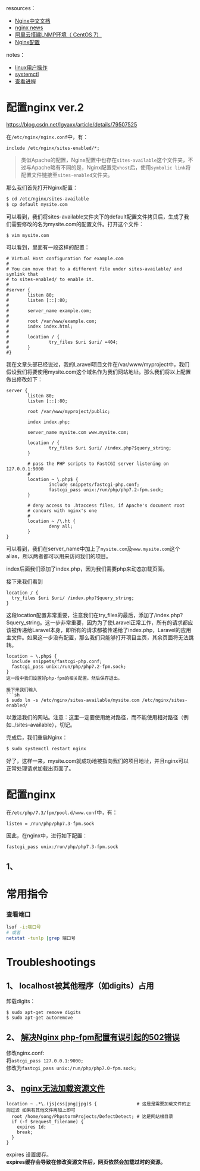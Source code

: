 resources：  
* [Nginx中文文档](http://www.nginx.cn/doc/)  
* [nginx news](http://nginx.org/)  
* [阿里云搭建LNMP环境（ CentOS 7）](https://help.aliyun.com/document_detail/97251.html?spm=a2c4g.11186623.6.990.3fe3685301ylyp)
* [Nginx配置](https://www.jianshu.com/p/849343f679aa)

notes：  
* [linux用户操作](https://github.com/nonelittlesong/study-ubuntu/wiki/CentOS-User-and-Group)
* [systemctl](https://github.com/nonelittlesong/study-ubuntu/blob/master/systemctl.md)
* [查看进程](https://github.com/nonelittlesong/study-ubuntu)

# 配置nginx ver.2
https://blog.csdn.net/lgyaxx/article/details/79507525  

在`/etc/nginx/nginx.conf`中，有：  
```
include /etc/nginx/sites-enabled/*;
```
>类似Apache的配置，Nginx配置中也存在`sites-available`这个文件夹，不过与Apache略有不同的是，Nginx配置完`vhost`后，使用`symbolic link`将配置文件链接至`sites-enabled`文件夹。  

那么我们首先打开Nginx配置：  
```sh
$ cd /etc/nginx/sites-available
$ cp default mysite.com
```
可以看到，我们将sites-available文件夹下的default配置文件拷贝后，生成了我们需要修改的名为mysite.com的配置文件。打开这个文件：  
```
$ vim mysite.com
```
可以看到，里面有一段这样的配置：  
```
# Virtual Host configuration for example.com 
# 
# You can move that to a different file under sites-available/ and symlink that 
# to sites-enabled/ to enable it. 
# 
#server { 
#       listen 80; 
#       listen [::]:80; 
# 
#       server_name example.com; 
# 
#       root /var/www/example.com; 
#       index index.html; 
# 
#       location / { 
#               try_files $uri $uri/ =404; 
#       } 
#}
```
我在文章头部已经说过，我的Laravel项目文件在/var/www/myproject中，我们假设我们将要使用mysite.com这个域名作为我们网站地址。那么我们将以上配置做出修改如下：  
```
server {
        listen 80;
        listen [::]:80;

        root /var/www/myproject/public;

        index index.php;

        server_name mysite.com www.mysite.com;

        location / {
                try_files $uri $uri/ /index.php?$query_string;
        }

        # pass the PHP scripts to FastCGI server listening on 127.0.0.1:9000
        #
        location ~ \.php$ {
                include snippets/fastcgi-php.conf;
                fastcgi_pass unix:/run/php/php7.2-fpm.sock;
        }

        # deny access to .htaccess files, if Apache's document root
        # concurs with nginx's one
        #
        location ~ /\.ht {
                deny all;
        }
}
```

可以看到，我们在server_name中加上了`mysite.com`及`www.mysite.com`这个alias，所以两者都可以用来访问我们的项目。  

index后面我们添加了index.php，因为我们需要php来动态加载页面。  

接下来我们看到  
```
location / {
  try_files $uri $uri/ /index.php?$query_string;
}
```
这段location配置非常重要，注意我们在try_files的最后，添加了/index.php?$query_string。这一步非常重要，因为为了使Laravel正常工作，所有的请求都应该被传递给Laravel本身，即所有的请求都被传递给了index.php，Laravel的应用主文件。如果这一步没有配置，那么我们只能够打开项目主页，其余页面将无法跳转。  

```
location ~ \.php$ {
  include snippets/fastcgi-php.conf;
  fastcgi_pass unix:/run/php/php7.2-fpm.sock;
}
这一段中我们设置好php-fpm的相关配置。然后保存退出。

接下来我们输入  
```sh
$ sudo ln -s /etc/nginx/sites-available/mysite.com /etc/nginx/sites-enabled/
```
以激活我们的网站。注意：这里一定要使用绝对路径，而不能使用相对路径（例如../sites-available），切记。  

完成后，我们重启Nginx：  
```sh
$ sudo systemctl restart nginx
```
好了，这样一来，mysite.com就成功地被指向我们的项目地址，并且nginx可以正常处理请求加载出页面了。  


# 配置nginx
在`/etc/php/7.3/fpm/pool.d/www.conf`中，有：  
```
listen = /run/php/php7.3-fpm.sock
```
因此，在nginx中，进行如下配置：  
```
fastcgi_pass unix:/run/php/php7.3-fpm.sock
```
## 1、 

# 常用指令
### 查看端口
```sh
lsof -i:端口号
# 或者
netstat -tunlp |grep 端口号
```

# Troubleshootings
## 1、 localhost被其他程序（如digits）占用
卸载digits：  
```
$ sudo apt-get remove digits
$ sudo apt-get autoremove
```
## 2、 [解决Nginx php-fpm配置有误引起的502错误](https://www.centos.bz/2017/07/nginx-php-fpm-502-error/)
修改nginx.conf:  
将`astcgi_pass 127.0.0.1:9000;`  
修改为`fastcgi_pass unix:/run/php/php7.0-fpm.sock;`  

## 3、 [nginx无法加载资源文件](https://www.cnblogs.com/IT--Loding/p/6294185.html)
```
location ~ .*\.(js|css|png|jpg)$ {               # 这是是需要加载文件的正则过滤 如果有其他文件再加上即可
  root /home/song/PhpstormProjects/DefectDetect; # 这是网站根目录
  if (-f $request_filename) {
    expires 1d;
    break;
  }
}
```
expires 设置缓存。  
**expires缓存会导致在修改资源文件后，网页依然会加载过时的资源。**  

